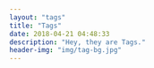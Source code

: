 ```yaml
---
layout: "tags"
title: "Tags"
date: 2018-04-21 04:48:33
description: "Hey, they are Tags."
header-img: "img/tag-bg.jpg"
---
```

